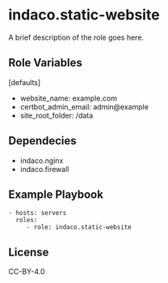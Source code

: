 indaco.static-website
=========

A brief description of the role goes here.

Role Variables
--------------

[defaults]

- website_name: example.com
- certbot_admin_email: admin@example
- site_root_folder: /data


Dependecies
-----------

- indaco.nginx
- indaco.firewall

Example Playbook
----------------

    - hosts: servers
      roles:
         - role: indaco.static-website

License
-------

CC-BY-4.0
